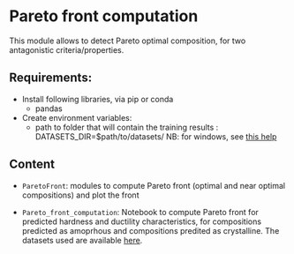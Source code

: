 # Pareto front computation

This module allows to detect Pareto optimal composition, for two antagonistic criteria/properties. 

## Requirements:
* Install following libraries, via pip or conda
	* pandas 
* Create environment variables:
	* path to folder that will contain the training results : DATASETS_DIR=$path/to/datasets/ 
NB: for windows, see [this help](https://docs.oracle.com/en/database/oracle/machine-learning/oml4r/1.5.1/oread/creating-and-modifying-environment-variables-on-windows.html)

## Content 

* `ParetoFront`: modules to compute Pareto front (optimal and near optimal compositions) and plot the front

* `Pareto_front_computation`: Notebook to compute Pareto front for predicted hardness and ductility characteristics, for compositions predicted as amoprhous and compositions predited as crystalline. The datasets used are available [here](https://zenodo.org/record/6104937#.Yg4ifC9ziRs). 